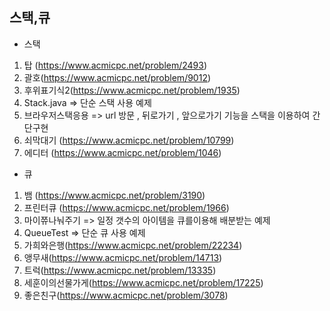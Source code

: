 

## 스택,큐

- 스택

1. 탑 (https://www.acmicpc.net/problem/2493)
2. 괄호(https://www.acmicpc.net/problem/9012)
3. 후위표기식2(https://www.acmicpc.net/problem/1935)
4. Stack.java => 단순 스택 사용 예제
5. 브라우저스택응용 => url 방문 , 뒤로가기 , 앞으로가기 기능을 스택을 이용하여 간단구현
6. 쇠막대기 (https://www.acmicpc.net/problem/10799)
7. 에디터 (https://www.acmicpc.net/problem/1046)

- 큐
1. 뱀 (https://www.acmicpc.net/problem/3190)
2. 프린터큐 (https://www.acmicpc.net/problem/1966)
3. 마이쮸나눠주기 => 일정 갯수의 아이템을 큐를이용해 배분받는 예제
4. QueueTest => 단순 큐 사용 예제
5. 가희와은행(https://www.acmicpc.net/problem/22234)
6. 앵무새(https://www.acmicpc.net/problem/14713)
7. 트럭(https://www.acmicpc.net/problem/13335)
8. 세훈이의선물가게(https://www.acmicpc.net/problem/17225)
9. 좋은친구(https://www.acmicpc.net/problem/3078)
